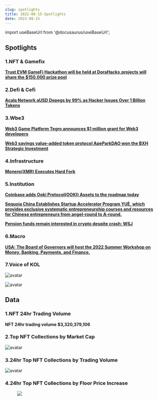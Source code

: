 ```yaml
---
slug: spotlights
title: 2022-08-15-Spotlights
date: 2022-08-15
---
```

import useBaseUrl from '@docusaurus/useBaseUrl';

## Spotlights


### 1.NFT & Gamefix

[**Trust EVM GameFi Hackathon will be held at DoraHacks,projects will share the $150,000 prize pool**](https://dorahacks.io/zh/hackathon/36/detail)



### 2.Defi & Cefi

[**Acala Network aUSD Depegs by 99% as Hacker Issues Over 1 Billion Tokens**](https://metacrunch.org/acala-network-ausd-depegs-by-99-as-hacker-issues-over-1-billion-tokens/)



### 3.Wbe3

[**Web3 Game Platform Tegro announces $1 million grant for Web3 developers**](https://content.techgig.com/technology-unplugged/tegro-announces-1-million-grant-for-web3-developers/articleshow/91663747.cms)

[**Web3 savings value-added token protocol ApeParkDAO won the BXH Strategic Investment**](https://twitter.com/ApePark_DAO/status/1558981764487397378)


### 4.Infrastructure

[**Monero(XMR) Executes Hard Fork**](https://cryptoblogo.blogspot.com/2022/08/monero-executes-hard-fork-to-improve.html)



### 5.Institution

[**Coinbase adds Ooki Protocol(OOKI) Assets to the roadmap today**](https://blog.coinbase.com/increasing-transparency-for-new-asset-listings-on-coinbase-e06f2edb095e)

[**Sequoia China Establishes Startup Accelerator Program YUÈ, which provides exclusive systematic entrepreneurship courses and resources for Chinese entrepreneurs from angel-round to A-round.**](https://pandaily.com/sequoia-china-establishes-startup-accelerator-program-yue/)

[**Pension funds remain interested in crypto despite crash: WSJ**](https://www.theblock.co/post/163492/pension-funds-remain-interested-in-crypto-despite-crash-wsj)



### 6.Macro

[**USA: The Board of Governors will host the 2022 Summer Workshop on Money, Banking, Payments, and Finance.**](https://www.federalreserve.gov/conferences/summer-workshop-on-money-banking-payments-and-finance-202208.htm)



### 7.Voice of KOL

![avatar](https://www.notion.so/image/https%3A%2F%2Fs3-us-west-2.amazonaws.com%2Fsecure.notion-static.com%2Fafd98770-b403-4a0a-b64f-c2d297806dfd%2FScreen_Shot_2022-08-15_at_1.44.42_PM.png?table=block&id=0de5a520-e652-4324-a102-36242f71e402&spaceId=680fa82c-a8b7-4f2c-9176-476b19de08d4&width=1060&userId=45751792-88bf-4e22-94dd-e59ac363f1e2&cache=v2)

![avatar](https://www.notion.so/image/https%3A%2F%2Fs3-us-west-2.amazonaws.com%2Fsecure.notion-static.com%2F6581a07b-a2fd-4800-b71d-930b7981d40e%2FScreen_Shot_2022-08-15_at_1.45.54_PM.png?table=block&id=d212fc3b-c132-404a-b5f3-4a826ee791fc&spaceId=680fa82c-a8b7-4f2c-9176-476b19de08d4&width=1060&userId=45751792-88bf-4e22-94dd-e59ac363f1e2&cache=v2)



## Data


### 1.NFT 24hr Trading Volume

**NFT 24hr trading volume $3,320,379,106**



### 2.Top NFT Collections by Market Cap

![avatar](https://www.notion.so/image/https%3A%2F%2Fs3-us-west-2.amazonaws.com%2Fsecure.notion-static.com%2F2e99b8e8-ee70-49bc-824c-83ab0a402d86%2Fvolume.png?table=block&id=3ea4cd68-5155-4b1a-9070-efcac40728a6&spaceId=680fa82c-a8b7-4f2c-9176-476b19de08d4&width=2000&userId=45751792-88bf-4e22-94dd-e59ac363f1e2&cache=v2)



### 3.24hr Top NFT Collections by Trading Volume

![avatar](https://www.notion.so/image/https%3A%2F%2Fs3-us-west-2.amazonaws.com%2Fsecure.notion-static.com%2Fddc650d0-f58a-460d-bbac-dd0710bc0eca%2Ftop.png?table=block&id=8279df2f-30f0-4b9c-91e5-136f5cf9e3c3&spaceId=680fa82c-a8b7-4f2c-9176-476b19de08d4&width=2000&userId=45751792-88bf-4e22-94dd-e59ac363f1e2&cache=v2)



### 4.24hr Top NFT Collections by Floor Price Increase

<figure className="img-frame">
  <img className="gif-img" src={useBaseUrl('/img/floor.png')} />
</figure>









